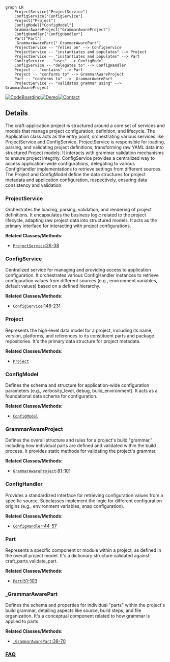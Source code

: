 ```mermaid
graph LR
    ProjectService["ProjectService"]
    ConfigService["ConfigService"]
    Project["Project"]
    ConfigModel["ConfigModel"]
    GrammarAwareProject["GrammarAwareProject"]
    ConfigHandler["ConfigHandler"]
    Part["Part"]
    _GrammarAwarePart["_GrammarAwarePart"]
    ProjectService -- "relies on" --> ConfigService
    ProjectService -- "instantiates and populates" --> Project
    ProjectService -- "instantiates and populates" --> Part
    ConfigService -- "uses" --> ConfigModel
    ConfigService -- "delegates to" --> ConfigHandler
    Project -- "contains" --> Part
    Project -- "conforms to" --> GrammarAwareProject
    Part -- "conforms to" --> _GrammarAwarePart
    ProjectService -- "validates grammar using" --> GrammarAwareProject
```

[![CodeBoarding](https://img.shields.io/badge/Generated%20by-CodeBoarding-9cf?style=flat-square)](https://github.com/CodeBoarding/GeneratedOnBoardings)[![Demo](https://img.shields.io/badge/Try%20our-Demo-blue?style=flat-square)](https://www.codeboarding.org/demo)[![Contact](https://img.shields.io/badge/Contact%20us%20-%20contact@codeboarding.org-lightgrey?style=flat-square)](mailto:contact@codeboarding.org)

## Details

The craft-application project is structured around a core set of services and models that manage project configuration, definition, and lifecycle. The Application class acts as the entry point, orchestrating various services like ProjectService and ConfigService. ProjectService is responsible for loading, parsing, and validating project definitions, transforming raw YAML data into structured Project models. It interacts with grammar validation mechanisms to ensure project integrity. ConfigService provides a centralized way to access application-wide configurations, delegating to various ConfigHandler implementations to retrieve settings from different sources. The Project and ConfigModel define the data structures for project metadata and application configuration, respectively, ensuring data consistency and validation.

### ProjectService
Orchestrates the loading, parsing, validation, and rendering of project definitions. It encapsulates the business logic related to the project lifecycle, adapting raw project data into structured models. It acts as the primary interface for interacting with project configurations.


**Related Classes/Methods**:

- <a href="https://github.com/canonical/craft-application/blob/main/partitioncraft/services/project.py#L26-L38" target="_blank" rel="noopener noreferrer">`ProjectService`:26-38</a>


### ConfigService
Centralized service for managing and providing access to application configuration. It orchestrates various ConfigHandler instances to retrieve configuration values from different sources (e.g., environment variables, default values) based on a defined hierarchy.


**Related Classes/Methods**:

- <a href="https://github.com/canonical/craft-application/blob/main/craft_application/services/config.py#L148-L231" target="_blank" rel="noopener noreferrer">`ConfigService`:148-231</a>


### Project
Represents the high-level data model for a project, including its name, version, platforms, and references to its constituent parts and package repositories. It's the primary data structure for project metadata.


**Related Classes/Methods**:

- <a href="https://github.com/canonical/craft-application/blob/main/partitioncraft/services/package.py" target="_blank" rel="noopener noreferrer">`Project`</a>


### ConfigModel
Defines the schema and structure for application-wide configuration parameters (e.g., verbosity_level, debug, build_environment). It acts as a foundational data schema for configuration.


**Related Classes/Methods**:

- <a href="https://github.com/canonical/craft-application/blob/main/craft_application/application.py" target="_blank" rel="noopener noreferrer">`ConfigModel`</a>


### GrammarAwareProject
Defines the overall structure and rules for a project's build "grammar," including how individual parts are defined and validated within the build process. It provides static methods for validating the project's grammar.


**Related Classes/Methods**:

- <a href="https://github.com/canonical/craft-application/blob/main/craft_application/models/grammar.py#L81-L101" target="_blank" rel="noopener noreferrer">`GrammarAwareProject`:81-101</a>


### ConfigHandler
Provides a standardized interface for retrieving configuration values from a specific source. Subclasses implement the logic for different configuration origins (e.g., environment variables, snap configuration).


**Related Classes/Methods**:

- <a href="https://github.com/canonical/craft-application/blob/main/craft_application/services/config.py#L44-L57" target="_blank" rel="noopener noreferrer">`ConfigHandler`:44-57</a>


### Part
Represents a specific component or module within a project, as defined in the overall project model. It's a dictionary structure validated against craft_parts.validate_part.


**Related Classes/Methods**:

- <a href="https://github.com/canonical/craft-application/blob/main/craft_application/grammar.py#L51-L103" target="_blank" rel="noopener noreferrer">`Part`:51-103</a>


### _GrammarAwarePart
Defines the schema and properties for individual "parts" within the project's build grammar, detailing aspects like source, build steps, and file organization. It's a conceptual component related to how grammar is applied to parts.


**Related Classes/Methods**:

- <a href="https://github.com/canonical/craft-application/blob/main/craft_application/models/grammar.py#L38-L70" target="_blank" rel="noopener noreferrer">`_GrammarAwarePart`:38-70</a>




### [FAQ](https://github.com/CodeBoarding/GeneratedOnBoardings/tree/main?tab=readme-ov-file#faq)